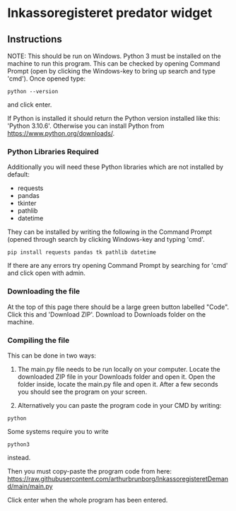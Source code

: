 # Inkassoregisteret predator widget

## Instructions

NOTE: This should be run on Windows.
Python 3 must be installed on the machine to run this program.
This can be checked by opening Command Prompt (open by clicking the Windows-key to bring up search and type 'cmd'). Once opened type:
```
python --version
```
and click enter. 

If Python is installed it should return the Python version installed like this: 'Python 3.10.6'. Otherwise you can install Python from https://www.python.org/downloads/.

### Python Libraries Required
Additionally you will need these Python libraries which are not installed by default:
- requests
- pandas
- tkinter
- pathlib
- datetime

They can be installed by writing the following in the Command Prompt (opened through search by clicking Windows-key and typing 'cmd'.

```
pip install requests pandas tk pathlib datetime
```

If there are any errors try opening Command Prompt by searching for 'cmd' and click open with admin.

### Downloading the file

At the top of this page there should be a large green button labelled "Code". Click this and 'Download ZIP'. Download to Downloads folder on the machine.

### Compiling the file

This can be done in two ways:

1. The main.py file needs to be run locally on your computer. Locate the downloaded ZIP file in your Downloads folder and open it. Open the folder inside, locate the main.py file and open it. After a few seconds you should see the program on your screen.

2. Alternatively you can paste the program code in your CMD by writing:
```
python
```
Some systems require you to write 
```
python3
```
instead.

Then you must copy-paste the program code from here: https://raw.githubusercontent.com/arthurbrunborg/InkassoregisteretDemand/main/main.py

Click enter when the whole program has been entered.
